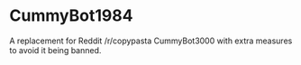 # CummyBot1984
 A replacement for Reddit /r/copypasta CummyBot3000 with extra measures to avoid it being banned. 

